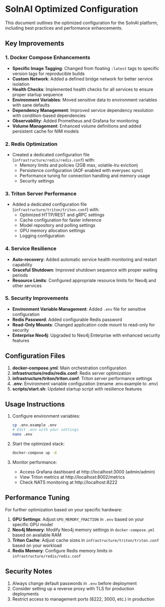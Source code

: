 # SolnAI Optimized Configuration

This document outlines the optimized configuration for the SolnAI platform, including best practices and performance enhancements.

## Key Improvements

### 1. Docker Compose Enhancements

- **Specific Image Tagging**: Changed from floating `:latest` tags to specific version tags for reproducible builds
- **Custom Network**: Added a defined bridge network for better service isolation
- **Health Checks**: Implemented health checks for all services to ensure proper startup sequence
- **Environment Variables**: Moved sensitive data to environment variables with sane defaults
- **Dependency Management**: Improved service dependency resolution with condition-based dependencies
- **Observability**: Added Prometheus and Grafana for monitoring
- **Volume Management**: Enhanced volume definitions and added persistent cache for NIM models

### 2. Redis Optimization

- Created a dedicated configuration file (`infrastructure/redis/redis.conf`) with:
  - Memory limits and policies (2GB max, volatile-lru eviction)
  - Persistence configuration (AOF enabled with everysec sync)
  - Performance tuning for connection handling and memory usage
  - Security settings

### 3. Triton Server Performance

- Added a dedicated configuration file (`infrastructure/triton/triton.conf`) with:
  - Optimized HTTP/REST and gRPC settings
  - Cache configuration for faster inference
  - Model repository and polling settings
  - GPU memory allocation settings
  - Logging configuration

### 4. Service Resilience

- **Auto-recovery**: Added automatic service health monitoring and restart capability
- **Graceful Shutdown**: Improved shutdown sequence with proper waiting periods
- **Resource Limits**: Configured appropriate resource limits for Neo4j and other services

### 5. Security Improvements

- **Environment Variable Management**: Added `.env` file for sensitive configuration
- **Redis Password**: Added configurable Redis password
- **Read-Only Mounts**: Changed application code mount to read-only for security
- **Enterprise Neo4j**: Upgraded to Neo4j Enterprise with enhanced security features

## Configuration Files

1. **docker-compose.yml**: Main orchestration configuration
2. **infrastructure/redis/redis.conf**: Redis server optimization
3. **infrastructure/triton/triton.conf**: Triton server performance settings
4. **.env**: Environment variable configuration (rename .env.example to .env)
5. **scripts/start.sh**: Updated startup script with resilience features

## Usage Instructions

1. Configure environment variables:
   ```bash
   cp .env.example .env
   # Edit .env with your settings
   nano .env
   ```

2. Start the optimized stack:
   ```bash
   docker-compose up -d
   ```

3. Monitor performance:
   - Access Grafana dashboard at http://localhost:3000 (admin/admin)
   - View Triton metrics at http://localhost:8002/metrics
   - Check NATS monitoring at http://localhost:8222

## Performance Tuning

For further optimization based on your specific hardware:

1. **GPU Settings**: Adjust `GPU_MEMORY_FRACTION` in `.env` based on your specific GPU model
2. **Neo4j Memory**: Modify Neo4j memory settings in `docker-compose.yml` based on available RAM
3. **Triton Cache**: Adjust cache sizes in `infrastructure/triton/triton.conf` based on your workload
4. **Redis Memory**: Configure Redis memory limits in `infrastructure/redis/redis.conf`

## Security Notes

1. Always change default passwords in `.env` before deployment
2. Consider setting up a reverse proxy with TLS for production deployments
3. Restrict access to management ports (8222, 3000, etc.) in production 